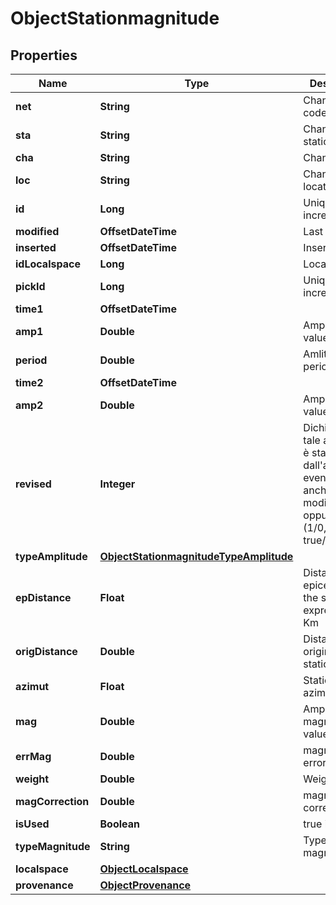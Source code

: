 

# ObjectStationmagnitude


## Properties

| Name | Type | Description | Notes |
|------------ | ------------- | ------------- | -------------|
|**net** | **String** | Channel net code | char(2) |  [optional] |
|**sta** | **String** | Channel station code | varchar(5) |  [optional] |
|**cha** | **String** | Channel code | char(3) |  [optional] |
|**loc** | **String** | Channel location | char(2) |  [optional] |
|**id** | **Long** | Unique incremental id | bigint(20) |  [optional] [readonly] |
|**modified** | **OffsetDateTime** | Last Review | timestamp |  [optional] [readonly] |
|**inserted** | **OffsetDateTime** | Insert time | timestamp |  [optional] [readonly] |
|**idLocalspace** | **Long** | Localspace Id | bigint(19) |  [optional] |
|**pickId** | **Long** | Unique incremental id | bigint(20) |  [optional] |
|**time1** | **OffsetDateTime** |  | datetime(3) |  [optional] |
|**amp1** | **Double** | Amplitude value | double |  |
|**period** | **Double** | Amlitude period | double |  [optional] |
|**time2** | **OffsetDateTime** |  | datetime(3) |  [optional] |
|**amp2** | **Double** | Amplitude value | double |  |
|**revised** | **Integer** | Dichiara se tale ampiezza è stata rivista dall&#39;analista, eventualmente anche non modificata, oppure no. (1/0, true/false) | tinyint(3) |  [optional] |
|**typeAmplitude** | [**ObjectStationmagnitudeTypeAmplitude**](ObjectStationmagnitudeTypeAmplitude.md) |  |  [optional] |
|**epDistance** | **Float** | Distance from epicenter of the station expressed in Km | double |  [optional] |
|**origDistance** | **Double** | Distance from origin of the station | double |  [optional] |
|**azimut** | **Float** | Station origin azimut | double |  [optional] |
|**mag** | **Double** | Amplitude magnitude value | double |  [optional] |
|**errMag** | **Double** | magnitude error | double |  [optional] |
|**weight** | **Double** | Weight | double |  [optional] |
|**magCorrection** | **Double** | magnitude correction | double |  [optional] |
|**isUsed** | **Boolean** | true if used | boolean |  [optional] |
|**typeMagnitude** | **String** | Type of the magnitude | varchar(255) |  [optional] |
|**localspace** | [**ObjectLocalspace**](ObjectLocalspace.md) |  |  [optional] |
|**provenance** | [**ObjectProvenance**](ObjectProvenance.md) |  |  [optional] |



